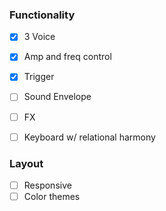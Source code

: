 ### Functionality

- [x] 3 Voice
- [x] Amp and freq control
- [x] Trigger
- [ ] Sound Envelope
- [ ] FX
- [ ] Keyboard w/ relational harmony


### Layout

- [ ] Responsive
- [ ] Color themes
